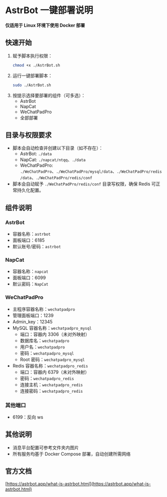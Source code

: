 # AstrBot 一键部署说明

**仅适用于 Linux 环境下使用 Docker 部署**

## 快速开始

1. 赋予脚本执行权限：
   ```bash
   chmod +x ./AstrBot.sh
   ```
2. 运行一键部署脚本：
   ```bash
   sudo ./AstrBot.sh
   ```
3. 按提示选择要部署的组件（可多选）：
   - AstrBot
   - NapCat
   - WeChatPadPro
   - 全部部署

## 目录与权限要求
- 脚本会自动检查并创建以下目录（如不存在）：
  - AstrBot: `./data`
  - NapCat: `./napcat/ntqq`、`./data`
  - WeChatPadPro: `./WeChatPadPro`、`./WeChatPadPro/mysql/data`、`./WeChatPadPro/redis/data`、`./WeChatPadPro/redis/conf`
- 脚本会自动赋予 `./WeChatPadPro/redis/conf` 目录写权限，确保 Redis 可正常持久化配置。

## 组件说明

### AstrBot
- 容器名称：`astrbot`
- 面板端口：6185
- 默认账号/密码：`astrbot`

### NapCat
- 容器名称：`napcat`
- 面板端口：6099
- 默认密码：`NapCat`

### WeChatPadPro
- 主程序容器名称：`wechatpadpro`
- 管理面板端口：1239
- Admin_key：12345
- MySQL 容器名称：`wechatpadpro_mysql`
  - 端口：容器内 3306（未对外映射）
  - 数据库名：`wechatpadpro`
  - 用户名：`wechatpadpro`
  - 密码：`wechatpadpro_mysql`
  - Root 密码：`wechatpadpro_mysql`
- Redis 容器名称：`wechatpadpro_redis`
  - 端口：容器内 6379（未对外映射）
  - 密码：`wechatpadpro_redis`
  - 连接主机：`wechatpadpro_redis`
  - 连接密码：`wechatpadpro_redis`

### 其他端口
- 6199：反向 ws

## 其他说明
- 消息平台配置可参考文件夹内图片
- 所有服务均基于 Docker Compose 部署，自动创建所需网络

## 官方文档
[https://astrbot.app/what-is-astrbot.html](https://astrbot.app/what-is-astrbot.html)

